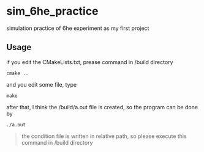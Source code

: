 # sim_6he_practice
simulation practice of 6he experiment as my first project

## Usage
if you edit the CMakeLists.txt, prease command in /build directory
```console
cmake ..
```
and you edit some file, type
``` console
make
```
after that, I think the /build/a.out file is created, so the program can be done by
```console
./a.out
```
> the condition file is written in relative path, so please execute this command in /build directory
